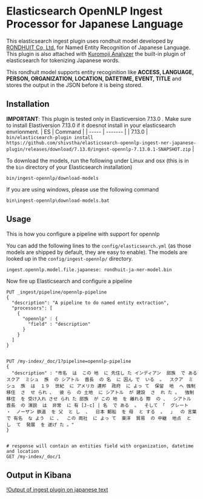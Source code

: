 # Elasticsearch OpenNLP Ingest Processor for Japanese Language

This elasticsearch ingest plugin uses rondhuit model developed by [RONDHUIT Co, Ltd.](https://www.rondhuit.com/) for Named Entity Recognition of Japanese Language. This plugin is also attached with [Kuromoji Analyzer](https://www.elastic.co/guide/en/elasticsearch/plugins/current/analysis-kuromoji-analyzer.html) the built-in plugin of elasticsearch for tokenizing Japanese words.

This rondhuit model supports entity recoginition like **ACCESS, LANGUAGE, PERSON, ORGANIZATION, LOCATION, DATETIME, EVENT, TITLE** and stores the output in the JSON before it is being stored.


## Installation


**IMPORTANT**: This plugin is tested only in Elasticversion 7.13.0 . Make sure to install Elastiversion 7.13.0 if it doesnot install in your elasticsearch envrionment. 
| ES    | Command |
| ----- | ------- |
| 7.13.0 | `bin/elasticsearch-plugin install https://github.com/shivstha/elasticsearch-opennlp-ingest-ner-japanese-plugin/releases/download/7.13.0/ingest-opennlp-7.13.0.1-SNAPSHOT.zip` |


To download the models, run the following under Linux and osx (this is in
the `bin` directory of your Elasticsearch installation)

```
bin/ingest-opennlp/download-models
```

If you are using windows, please use the following command

```
bin\ingest-opennlp\download-models.bat
```


## Usage

This is how you configure a pipeline with support for opennlp

You can add the following lines to the `config/elasticsearch.yml` (as those models are shipped by default, they are easy to enable). The models are looked up in the `config/ingest-opennlp/` directory.

```
ingest.opennlp.model.file.japanese: rondhuit-ja-ner-model.bin
```

Now fire up Elasticsearch and configure a pipeline

```
PUT _ingest/pipeline/opennlp-pipeline
{
  "description": "A pipeline to do named entity extraction",
  "processors": [
    {
      "opennlp" : {
        "field" : "description"
      }
    }
  ]
}


PUT /my-index/_doc/1?pipeline=opennlp-pipeline
{
  "description" : "市名  は  この 地  に 先住し た インディアン  部族  で ある  スクア  ミシュ  族  の シアトル  酋長  の 名  に 因ん で  いる  。  スクア  ミシュ  族  は  １９  世紀  に アメリカ 連邦  政府  に よっ て  保留  地  へ 強制  移住  さ  せ られ 、  彼 ら  の 土地  に シアトル  が 建設  さ  れ た 。  強制  移住  を 受け入れ させ られ た 部族  が この 地  を 離れる 際  の 、  シアトル 酋長  の 演説  は  非常  に 有 [J-c] | 名  で ある  。  そして 「  グレート  ・  ノーザン 鉄道  を 父  と し  、  日本 郵船  を 母  と する  。  」  の 言葉  で 有名  な よう  に 、  この 両社  に よっ て  東洋  貿易  の 中継  地点  と し  て  発展  を 遂げ た 。"
}


# response will contain an entities field with organization, datetime and location
GET /my-index/_doc/1
```

## Output in Kibana
[!Output of ingest plugin on japanese text](./model/japanese-ner-results.png)
